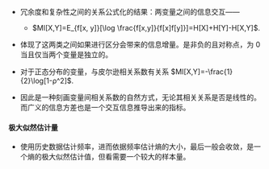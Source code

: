 - 冗余度和复杂性之间的关系公式化的结果：两变量之间的信息交互——

    - $MI[X,Y]=E_{f[x, y]}[\log \frac{f[x,y]}{f[x]f[y]}]=H[X]+H[Y]-H[X,Y]$.

- 体现了这两类之间如果进行区分会带来的信息增量。是非负的且对称点，为 0 当且仅当两个变量是独立的。

- 对于正态分布的变量，与皮尔逊相关系数有关系 $MI[X,Y]=-\frac{1}{2}\log[1-ρ^2]$.

- 因此是一种刻画变量间相关系数的自然方式，无论其相关关系是否是线性的。而广义的信息方差也是一个交互信息推导出来的指标。

#### 极大似然估计量

- 使用历史数据估计频率，进而依据频率估计熵的大小，最后一般会收敛，是一个熵的极大似然估计值，但看需要一个较大的样本量。